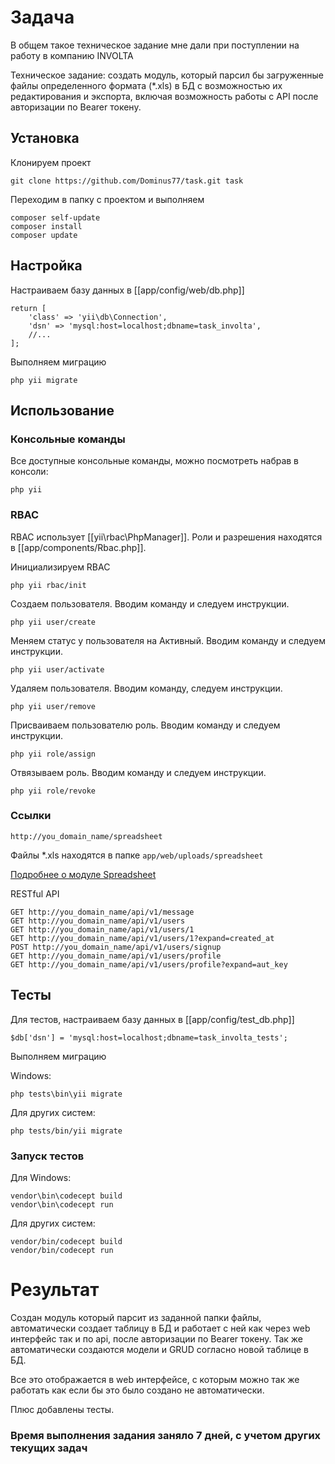 # Задача
В общем такое техническое задание мне дали при поступлении на работу в компанию INVOLTA

Техническое задание: создать модуль, который парсил бы загруженные файлы определенного формата (*.xls) в БД с возможностью их редактирования и экспорта, включая возможность работы с API после авторизации по Bearer токену.
## Установка
Клонируем проект
```
git clone https://github.com/Dominus77/task.git task

```
Переходим в папку с проектом и выполняем
```
composer self-update
composer install
composer update
```

## Настройка
Настраиваем базу данных в [[app/config/web/db.php]]

```
return [
    'class' => 'yii\db\Connection',
    'dsn' => 'mysql:host=localhost;dbname=task_involta',
    //...
];
```
Выполняем миграцию
```
php yii migrate
```
## Использование
### Консольные команды
Все доступные консольные команды, можно посмотреть набрав в консоли:
```
php yii
```
### RBAC
RBAC использует [[yii\rbac\PhpManager]]. Роли и разрешения находятся в [[app/components/Rbac.php]].

Инициализируем RBAC
```
php yii rbac/init

```

Создаем пользователя. Вводим команду и следуем инструкции.
```
php yii user/create
```
Меняем статус у пользователя на Активный. Вводим команду и следуем инструкции.
```
php yii user/activate
```
Удаляем пользователя. Вводим команду, следуем инструкции.
```
php yii user/remove

```
Присваиваем пользователю роль. Вводим команду и следуем инструкции.
```
php yii role/assign
```
Отвязываем роль. Вводим команду и следуем инструкции.
```
php yii role/revoke
```
### Ссылки
```
http://you_domain_name/spreadsheet
```
Файлы *.xls находятся в папке `app/web/uploads/spreadsheet`

[Подробнее о модуле Spreadsheet](https://github.com/Dominus77/task/blob/master/modules/spreadsheet/README.md)

RESTful API

```
GET http://you_domain_name/api/v1/message
GET http://you_domain_name/api/v1/users
GET http://you_domain_name/api/v1/users/1
GET http://you_domain_name/api/v1/users/1?expand=created_at
POST http://you_domain_name/api/v1/users/signup
GET http://you_domain_name/api/v1/users/profile
GET http://you_domain_name/api/v1/users/profile?expand=aut_key
```

## Тесты
Для тестов, настраиваем базу данных в [[app/config/test_db.php]]
```
$db['dsn'] = 'mysql:host=localhost;dbname=task_involta_tests';
```
Выполняем миграцию

Windows:
```
php tests\bin\yii migrate
```
Для других систем:
```
php tests/bin/yii migrate
```
### Запуск тестов

Для Windows:
```
vendor\bin\codecept build
vendor\bin\codecept run
```
Для других систем:
```
vendor/bin/codecept build
vendor/bin/codecept run
```
# Результат
Создан модуль который парсит из заданной папки файлы, автоматически создает таблицу в БД и работает с ней как через web интерфейс так и по api, после авторизации по Bearer токену. Так же автоматически создаются модели  и GRUD согласно новой таблице в БД.

Все это отображается в web интерфейсе, с которым можно так же работать как если бы это было создано не автоматически.

Плюс добавлены тесты.

### Время выполнения задания заняло 7 дней, с учетом других текущих задач
